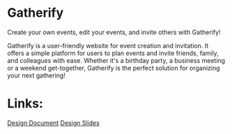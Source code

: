 # Gatherify

Create your own events, edit your events, and invite others with Gatherify!

Gatherify is a user-friendly website for event creation and invitation. It offers a simple platform for users to plan events and invite friends, family, and colleagues with ease. Whether it's a birthday party, a business meeting or a weekend get-together, Gatherify is the perfect solution for organizing your next gathering!

# Links: 
[Design Document](https://docs.google.com/document/d/1g-bXLr8UO42HDgAfFCyfsVBnmkwYqKfE1W28yO5zXek/edit?usp=sharing)
[Design Slides](https://docs.google.com/presentation/d/1uxIiyStIwSSvVreXjd5kB0ZB-hvAQ6iZb3KPsZW9wT4/edit?usp=sharing)





